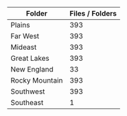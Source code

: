 | Folder         |   Files / Folders |
|----------------|-------------------|
| Plains         |               393 |
| Far West       |               393 |
| Mideast        |               393 |
| Great Lakes    |               393 |
| New England    |                33 |
| Rocky Mountain |               393 |
| Southwest      |               393 |
| Southeast      |                 1 |